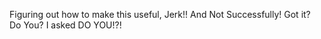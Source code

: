 Figuring out how to make this useful, Jerk!! And Not Successfully! Got it? Do You? I asked DO YOU!?!
